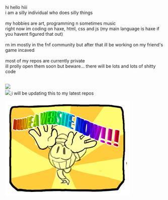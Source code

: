 hi hello hiii
<br/>
i am a silly individual who does silly things
<br/>
<br/>
my hobbies are art, programming n sometimes music
<br/>
right now im coding on haxe, html, css and js (my main language is haxe if you havent figured that out)
<br/>
<br/>
rn im mostly in the fnf community but after that ill be working on my friend's game incaved
<br/>
<br/>
most of my repos are currently private
<br/>
ill prolly open them soon but beware... there will be lots and lots of shitty code
<br/>
<br/>

<a href="https://github.com/anuraghazra/github-readme-stats">
  <img src="https://github-readme-stats.vercel.app/api?username=NickMGC&theme=onedark" />
</a>
<br/>
<a href="https://github.com/NickMGC/optimizationThinamajibs">
  <img src="https://github-readme-stats.vercel.app/api/pin/?username=nickmgc&repo=optimizationThinamajibs&theme=onedark"/>
</a>
i will be updating this to my latest repos
<br/>
<br/>
<a href="https://nickmgc.github.io">
<img src="https://raw.githubusercontent.com/NickMGC/NickMGC/main/woah.png?raw=true" height=300>
<a/>
